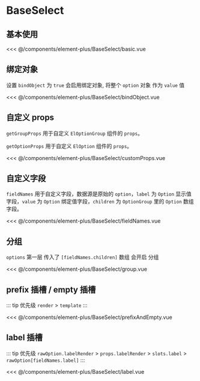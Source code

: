 # BaseSelect

## 基本使用

<basic></basic>

<<< @/components/element-plus/BaseSelect/basic.vue

## 绑定对象

设置 `bindObject` 为 `true` 会启用绑定对象, 将整个 `option` 对象 作为 `value` 值

<bindObject></bindObject>

<<< @/components/element-plus/BaseSelect/bindObject.vue

## 自定义 props

`getGroupProps` 用于自定义 `ElOptionGroup` 组件的 `props`。

`getOptionProps` 用于自定义 `ElOption` 组件的 `props`。

<customProps></customProps>

<<< @/components/element-plus/BaseSelect/customProps.vue

## 自定义字段
`fieldNames` 用于自定义字段，数据源是原始的 `option`，`label` 为 `Option` 显示值字段，`value` 为 `Option` 绑定值字段，`children` 为 `OptionGroup` 里的 `Option` 数组字段。

<fieldNames></fieldNames>

<<< @/components/element-plus/BaseSelect/fieldNames.vue

## 分组

`options` 第一层 传入了 `[fieldNames.children]` 数组 会开启 分组

<group></group>

<<< @/components/element-plus/BaseSelect/group.vue

## prefix 插槽 / empty 插槽

::: tip 优先级
`render` > `template`
:::

<prefixAndEmpty></prefixAndEmpty>

<<< @/components/element-plus/BaseSelect/prefixAndEmpty.vue

## label 插槽

::: tip 优先级
`rawOption.labelRender` > `props.labelRender` > `slots.label` > `rawOption[fieldNames.label]`
:::

<Label></Label>

<<< @/components/element-plus/BaseSelect/label.vue

<script setup>
import basic from 'docs/components/element-plus/BaseSelect/basic.vue'
import bindObject from 'docs/components/element-plus/BaseSelect/bindObject.vue'
import customProps from 'docs/components/element-plus/BaseSelect/customProps.vue'
import fieldNames from 'docs/components/element-plus/BaseSelect/fieldNames.vue'
import group from 'docs/components/element-plus/BaseSelect/group.vue'
import prefixAndEmpty from 'docs/components/element-plus/BaseSelect/prefixAndEmpty.vue'
import Label from 'docs/components/element-plus/BaseSelect/label.vue'
</script>